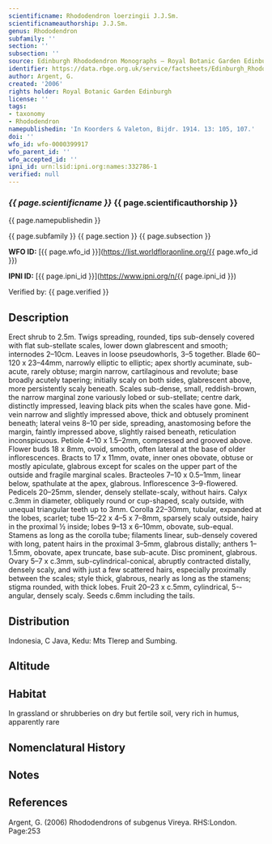 ```yaml
---
scientificname: Rhododendron loerzingii J.J.Sm.
scientificnameauthorship: J.J.Sm.
genus: Rhododendron
subfamily: ''
section: ''
subsection: ''
source: Edinburgh Rhododendron Monographs – Royal Botanic Garden Edinburgh
identifier: https://data.rbge.org.uk/service/factsheets/Edinburgh_Rhododendron_Monographs.xhtml
author: Argent, G.
created: '2006'
rights holder: Royal Botanic Garden Edinburgh
license: ''
tags:
- taxonomy
- Rhododendron
namepublishedin: 'In Koorders & Valeton, Bijdr. 1914. 13: 105, 107.'
doi: ''
wfo_id: wfo-0000399917
wfo_parent_id: ''
wfo_accepted_id: ''
ipni_id: urn:lsid:ipni.org:names:332786-1
verified: null
---
```

### _{{ page.scientificname }}_ {{ page.scientificauthorship }}
 {{ page.namepublishedin }}

{{ page.subfamily }} {{ page.section }} {{ page.subsection }}

**WFO ID:** [{{ page.wfo_id }}](https://list.worldfloraonline.org/{{ page.wfo_id }})

**IPNI ID:** [{{ page.ipni_id }}](https://www.ipni.org/n/{{ page.ipni_id }})

Verified by: {{ page.verified }}



## Description
Erect shrub to 2.5m. Twigs spreading, rounded, tips sub-densely covered with flat sub-stellate scales, lower down glabrescent and smooth; internodes 2–10cm. Leaves in loose pseudowhorls, 3–5 together. Blade 60–120 x 23–44mm, narrowly elliptic to elliptic; apex shortly acuminate, sub-acute, rarely obtuse; margin narrow, cartilaginous and revolute; base broadly acutely tapering; initially scaly on both sides, glabrescent above, more persistently scaly beneath. Scales sub-dense, small, reddish-brown, the narrow marginal zone variously lobed or sub-stellate; centre dark, distinctly impressed, leaving black pits when the scales have gone. Mid-vein narrow and slightly impressed above, thick and obtusely prominent beneath; lateral veins 8–10 per side, spreading, anastomosing before the margin, faintly impressed above, slightly raised beneath, reticulation inconspicuous. Petiole 4–10 x 1.5–2mm, compressed and grooved above. Flower buds 18 x 8mm, ovoid, smooth, often lateral at the base of older inflorescences. Bracts to 17 x 11mm, ovate, inner ones obovate, obtuse or mostly apic­ulate, glabrous except for scales on the upper part of the outside and fragile marginal scales. Bracteoles 7–10 x 0.5–1mm, linear below, spathulate at the apex, glabrous. Inflorescence 3–9-flowered. Pedicels 20–25mm, slender, densely stellate-scaly, without hairs. Calyx c.3mm in diameter, obliquely round or cup-shaped, scaly outside, with unequal triangular teeth up to 3mm. Corolla 22–30mm, tubular, expanded at the lobes, scarlet; tube 15–22 x 4–5 x 7–8mm, sparsely scaly outside, hairy in the proximal ½ inside; lobes 9–13 x 6–10mm, obovate, sub-equal. Stamens as long as the corolla tube; filaments linear, sub-densely covered with long, patent hairs in the proximal 3–5mm, glabrous distally; anthers 1–1.5mm, obovate, apex truncate, base sub-acute. Disc prominent, glabrous. Ovary 5–7 x c.3mm, sub-cylindrical-conical, abruptly contracted distally, densely scaly, and with just a few scattered hairs, especially proximally between the scales; style thick, glabrous, nearly as long as the stamens; stigma rounded, with thick lobes. Fruit 20–23 x c.5mm, cylindrical, 5-­angular, densely scaly. Seeds c.6mm including the tails.

## Distribution
Indonesia, C Java, Kedu: Mts Tlerep and Sumbing.

## Altitude


## Habitat
In grassland or shrubberies on dry but fertile soil, very rich in humus, apparently rare

## Nomenclatural History

                       
## Notes


## References

Argent, G. (2006) Rhododendrons of subgenus Vireya. RHS:London. Page:253
